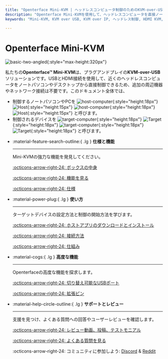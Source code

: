 ```yaml
---
title: "Openterface Mini-KVM | ヘッドレスコンピュータ制御のためのKVM-over-USBソリューション"
description: "Openterface Mini-KVMを使用して、ヘッドレスコンピュータを直接ノートパソコンから制御します。HDMIサポートのプラグアンドプレイKVM-over-USBソリューションで、ネットワークは不要です。開発者、ITプロフェッショナル、リモートワークステーションに最適です。"
keywords: "Mini-KVM, KVM over USB, KVM over IP, ヘッドレス制御, HDMI KVM, USB KVM, KVMスイッチ, KVMコンソール, USBクラッシュカートアダプター, JetKVM, NanoKVM, KiwiKVM, PiKVM, プラグアンドプレイKVM, VNC, コンピュータ周辺機器"

---
```


# **Openterface Mini-KVM**

![basic-two-angled](/images/product/basic-two-angled.jpg){:style="max-height:320px"}

私たちの**Openterface™ Mini-KVM**は、プラグアンドプレイの**KVM-over-USB**ソリューションです。USBとHDMI接続を使用して、近くのヘッドレスコンピュータをノートパソコンやデスクトップから直接制御できるため、追加の周辺機器やネットワーク接続は不要です。このドキュメント全体では、

- 制御するノートパソコンやPCを ![host-computer](/images/shell-icons/host-computer.svg#only-light){:style="height:18px"} ![Host](/images/shell-icons/host.svg#only-light){:style="height:15px"} ![host-computer](/images/shell-icons/host-computer_1.svg#only-dark){:style="height:18px"} ![Host](/images/shell-icons/host_1.svg#only-dark){:style="height:15px"} と呼びます。
- 制御されるデバイスを ![target-computer](/images/shell-icons/target-computer.svg#only-light){:style="height:18px"} ![Target](/images/shell-icons/target.svg#only-light){:style="height:18px"} ![target-computer](/images/shell-icons/target-computer_1.svg#only-dark){:style="height:18px"} ![Target](/images/shell-icons/target_1.svg#only-dark){:style="height:18px"} と呼びます。

<div class="grid cards" markdown>

-   :material-feature-search-outline:{ .lg } __仕様と機能__

    ---

    Mini-KVMの強力な機能を発見してください。

    [:octicons-arrow-right-24: ボックスの中身](/product/minikvm/whats-in-the-box/)

    [:octicons-arrow-right-24: 機能を見る](/product/minikvm/features)

    [:octicons-arrow-right-24: 仕様](/product/minikvm/specifications)

-   :material-power-plug:{ .lg } __使い方__

    ---

    ターゲットデバイスの設定方法と制御の開始方法を学びます。

    [:octicons-arrow-right-24: ホストアプリのダウンロードとインストール](/app)

    [:octicons-arrow-right-24: 接続方法](/product/minikvm/how-to-connect)

    [:octicons-arrow-right-24: 仕組み](/usb-kvm)

-   :material-cogs:{ .lg } __高度な機能__

    ---

    Openterfaceの高度な機能を探求します。

    [:octicons-arrow-right-24: 切り替え可能なUSBポート](/product/minikvm/usb-switch)

    [:octicons-arrow-right-24: 拡張ピン](/product/minikvm/extension-pins)

-   :material-help-circle-outline:{ .lg } __サポートとレビュー__

    ---

    支援を見つけ、よくある質問への回答やユーザーレビューを確認します。

    [:octicons-arrow-right-24: レビュー動画、投稿、テストモニアル](reviews)

    [:octicons-arrow-right-24: よくある質問を見る](/faq)

    :octicons-arrow-right-24: コミュニティに参加しよう: [Discord](/discord) & [Reddit](reddit)
    
</div>